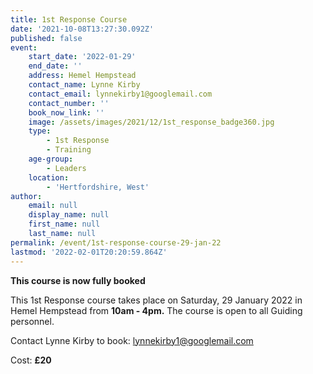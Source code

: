 ```yaml
---
title: 1st Response Course
date: '2021-10-08T13:27:30.092Z'
published: false
event:
    start_date: '2022-01-29'
    end_date: ''
    address: Hemel Hempstead
    contact_name: Lynne Kirby
    contact_email: lynnekirby1@googlemail.com
    contact_number: ''
    book_now_link: ''
    image: /assets/images/2021/12/1st_response_badge360.jpg
    type:
        - 1st Response
        - Training
    age-group:
        - Leaders
    location:
        - 'Hertfordshire, West'
author:
    email: null
    display_name: null
    first_name: null
    last_name: null
permalink: /event/1st-response-course-29-jan-22
lastmod: '2022-02-01T20:20:59.864Z'
---
```

**This course is now fully booked**

This 1st Response course takes place on Saturday, 29 January 2022 in Hemel Hempstead from **10am - 4pm.**  The course is open to all Guiding personnel.

Contact Lynne Kirby to book: [lynnekirby1@googlemail.com](mailto:lynnekirby1@googlemail.com)

Cost: **£20**

